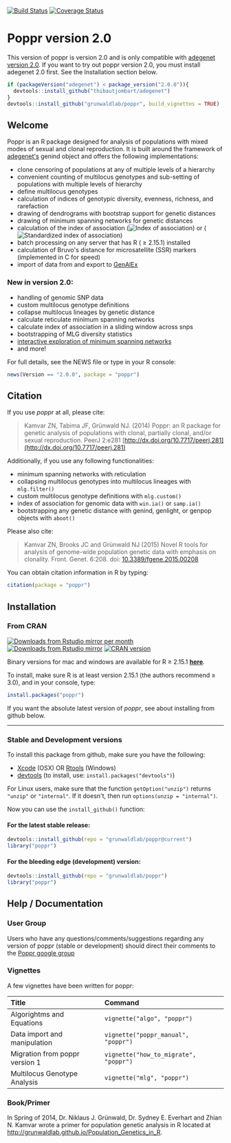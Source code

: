 [![Build Status](https://travis-ci.org/grunwaldlab/poppr.svg?branch=master)](https://travis-ci.org/grunwaldlab/poppr)
[![Coverage Status](https://coveralls.io/repos/grunwaldlab/poppr/badge.svg?branch=master)](https://coveralls.io/r/grunwaldlab/poppr?branch=master)

# Poppr version 2.0

This version of poppr is version 2.0 and is only compatible with 
[adegenet version 2.0](https://github.com/thibautjombart/adegenet). If you want 
to try out poppr version 2.0, you must install adegenet 2.0 first. See the 
Installation section below.

```R
if (packageVersion("adegenet") < package_version("2.0.0")){ 
  devtools::install_github("thibautjombart/adegenet")
}
devtools::install_github("grunwaldlab/poppr", build_vignettes = TRUE)
```

## Welcome 

Poppr is an R package designed for analysis of populations with mixed modes of 
sexual and clonal reproduction. It is built around the framework of [adegenet's](http://adegenet.r-forge.r-project.org/)
genind object and offers the following implementations:

- clone censoring of populations at any of multiple levels of a hierarchy
- convenient counting of multilocus genotypes and sub-setting of populations with multiple levels of hierarchy
- define multilocus genotypes
- calculation of indices of genotypic diversity, evenness, richness, and rarefaction
- drawing of dendrograms with bootstrap support for genetic distances
- drawing of minimum spanning networks for genetic distances
- calculation of the index of association 
(<img src="http://latex.codecogs.com/gif.latex?I_A" alt = "Index of association">)
or (<img src="http://latex.codecogs.com/gif.latex?%5Cbar%7Br%7D_d" alt = "Standardized index of association">)
- batch processing on any server that has R ( &ge; 2.15.1) installed
- calculation of Bruvo's distance for microsatellite (SSR) markers (implemented in C for speed)
- import of data from and export to [GenAlEx](http://biology.anu.edu.au/GenAlEx/Welcome.html "GenAlEx Homepage")

### New in version 2.0:

- handling of genomic SNP data
- custom multilocus genotype definitions
- collapse multilocus lineages by genetic distance
- calculate reticulate minimum spanning networks
- calculate index of association in a sliding window across snps
- bootstrapping of MLG diversity statistics
- [interactive exploration of minimum spanning networks](https://github.com/zkamvar/poppr_msn_shiny)
- and more!

For full details, see the NEWS file or type in your R console:

```R
news(Version == "2.0.0", package = "poppr")
```

## Citation

If you use *poppr* at all, please cite:

> Kamvar ZN, Tabima JF, Grünwald NJ. (2014) Poppr: an R package for genetic analysis of populations with clonal, partially clonal, and/or sexual reproduction. PeerJ 2:e281 [http://dx.doi.org/10.7717/peerj.281](http://dx.doi.org/10.7717/peerj.281)

Additionally, if you use any following functionalities:

- minimum spanning networks with reticulation
- collapsing multilocus genotypes into multilocus lineages with `mlg.filter()`
- custom multilocus genotype definitions with `mlg.custom()`
- index of association for genomic data with `win.ia()` or `samp.ia()`
- bootstrapping any genetic distance with genind, genlight, or genpop objects with `aboot()`

Please also cite:

> Kamvar ZN, Brooks JC and Grünwald NJ (2015) Novel R tools for analysis of genome-wide population genetic data with emphasis on clonality. Front. Genet. 6:208. doi: [10.3389/fgene.2015.00208](http://journal.frontiersin.org/article/10.3389/fgene.2015.00208/abstract)
  
You can obtain citation information in R by typing:

```R
citation(package = "poppr")
```

## Installation

### From CRAN

[![Downloads from Rstudio mirror per month](http://cranlogs.r-pkg.org/badges/poppr)](http://www.r-pkg.org/pkg/poppr)
[![Downloads from Rstudio mirror](http://cranlogs.r-pkg.org/badges/grand-total/poppr)](http://www.r-pkg.org/pkg/poppr)
[![CRAN version](http://www.r-pkg.org/badges/version/poppr)](http://www.r-pkg.org/pkg/poppr)

Binary versions for mac and windows are available for R &ge; 2.15.1 [**here**](http://cran.r-project.org/package=poppr).

To install, make sure R is at least version 2.15.1 (the authors recommend &ge; 3.0), and in your console, type:

```R
install.packages("poppr")
```

If you want the absolute latest version of *poppr*, see about installing from github below.

***

### Stable and Development versions

To install this package from github, make sure you have the following:

- [Xcode](https://developer.apple.com/xcode) (OSX)
    OR [Rtools](http://cran.r-project.org/bin/windows/Rtools/) (Windows)
- [devtools](https://github.com/hadley/devtools) (to install, use: `install.packages("devtools")`)

For Linux users, make sure that the function `getOption("unzip")` returns `"unzip"` or `"internal"`. If it doesn't, then run `options(unzip = "internal")`.

Now you can use the `install_github()` function:

#### For the latest stable release:    

```R
devtools::install_github(repo = "grunwaldlab/poppr@current")
library("poppr")
```

#### For the bleeding edge (development) version:

```R
devtools::install_github(repo = "grunwaldlab/poppr")
library("poppr")
```

## Help / Documentation

### User Group

Users who have any questions/comments/suggestions regarding any version of poppr (stable or development) should direct their comments to the [Poppr google group](http://groups.google.com/group/poppr)

### Vignettes

A few vignettes have been written for poppr:

|Title                          |Command                               |
|:------------------------------|:-------------------------------------|
|Algorightms and Equations      |`vignette("algo", "poppr")`           |
|Data import and manipulation   |`vignette("poppr_manual", "poppr")`   |
|Migration from poppr version 1 |`vignette("how_to_migrate", "poppr")` |
|Multilocus Genotype Analysis   |`vignette("mlg", "poppr")`            |

### Book/Primer

In Spring of 2014, Dr. Niklaus J. Grünwald, Dr. Sydney E. Everhart and Zhian N. Kamvar wrote a primer for population genetic analysis in R located at http://grunwaldlab.github.io/Population_Genetics_in_R.

